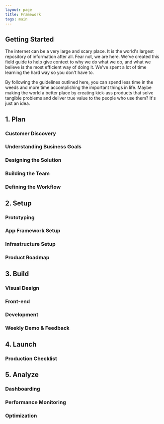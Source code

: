 ```yaml
---
layout: page
title: Framework
tags: main
---
```


## Getting Started
The internet can be a very large and scary place. It is the world's largest repository of information after all. Fear not, we are here. We've created this field guide to help give context to why we do what we do, and what we believe is the most efficient way of doing it. We've spent a lot of time learning the hard way so you don't have to. 

By following the guidelines outlined here, you can spend less time in the weeds and more time accomplishing the  important things in life. Maybe making the world a better place by creating kick-ass products that solve tangible problems and deliver true value to the people who use them? It's just an idea. 

## 1. Plan

### Customer Discovery

### Understanding Business Goals

### Designing the Solution

### Building the Team

### Defining the Workflow

## 2. Setup

### Prototyping

### App Framework Setup

### Infrastructure Setup

### Product Roadmap

## 3. Build

### Visual Design

### Front-end

### Development

### Weekly Demo & Feedback

## 4. Launch

### Production Checklist

## 5. Analyze

### Dashboarding

### Performance Monitoring

### Optimization
